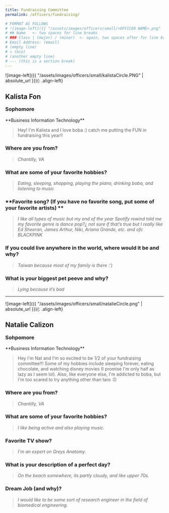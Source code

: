 ```yaml
---
title: Fundraising Committee
permalink: /officers/fundraising/

# FORMAT AS FOLLOWS
# ![image-left]({{ "/assets/images/officers/small/<OFFICER NAME>.png" | absolute_url }}){: .align-left}
# ## Name   <- two spaces for line breaks
# ### Class | (major) / (minor)  <- again, two spaces after for line breaks
# Email Address: (email)
# (empty line)
# > (bio)
# (another empty line)
# --- (this is a section break)
---
```


![image-left]({{ "/assets/images/officers/small/kalistaCircle.PNG" | absolute_url }}){: .align-left}
## Kalista Fon
<p style="margin-bottom: 0.45em; padding: 0">
<a href="https://www.instagram.com/kalistaafonn/" style="margin: 0; padding: 0"><i class="fa fa-2x fa-fw fa-instagram" style="color: #494e48"></i></a>
<p style="margin-bottom: 0.45em; padding: 0">
<a href="mailto:kalistafon@vt.edu" style="margin: 0; padding: 0"><i class="fa fa-2x fa-fw fa-envelope" style="color: #494e48"></i></a></p>
<h3 style="margin-top: 0">Sophomore</h3>
**Business Information Technology**

> Hey! I'm Kalista and I love boba :) catch me putting the FUN in fundraising this year!!

### **Where are you from?**
> *Chantilly, VA*

### **What are some of your favorite hobbies?**

> *Eating, sleeping, shopping, playing the piano, drinking boba, and listening to music*

### **Favorite song? (If you have no favorite song, put some of your favorite artists) **

> *I like all types of music but my end of the year Spotify rewind told me my favorite genre is dance pop?¿ not sure if that’s true but I really like Ed Sheeran, James Arthur, Niki, Ariana Grande, etc. and ofc BLACKPINK*

### **If you could live anywhere in the world, where would it be and why?**

> *Taiwan because most of my family is there :’)*

### **What is your biggest pet peeve and why?**

> *Lying because it’s bad*

---

![image-left]({{ "/assets/images/officers/small/natalieCircle.png" | absolute_url }}){: .align-left}
## Natalie Calizon
<p style="margin-bottom: 0.45em; padding: 0">
<a href="https://www.instagram.com/nawwtalie/" style="margin: 0; padding: 0"><i class="fa fa-2x fa-fw fa-instagram" style="color: #494e48"></i></a>
<a href="mailto:ncalizon00@vt.edu" style="margin: 0; padding: 0"><i class="fa fa-2x fa-fw fa-envelope" style="color: #494e48"></i></a></p>
<h3 style="margin-top: 0">Sohpomore</h3>
**Business Information Technology**

> Hey I'm Nat and I'm so excited to be 1/2 of your fundraising committee!!! Some of my hobbies include sleeping forever, eating chocolate, and watching disney movies (I promise I'm only half as lazy as I seem lol). Also, like everyone else, I'm addicted to boba, but I'm too scared to try anything other than taro :D

### **Where are you from?**
> *Chantilly, VA*

### **What are some of your favorite hobbies?**

> *I like being active and also playing music.*

### **Favorite TV show?**

> *I'm an expert on Greys Anatomy.*

### **What is your description of a perfect day?**

> *On the beach somewhere, its partly cloudy, and like upper 70s.*

### **Dream Job (and why)?**

> *I would like to be some sort of research engineer in the field of biomedical engineering.*
